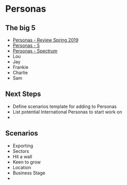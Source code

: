 # Personas

## The big 5
- [Personas - Review Spring 2019](/files/5personas.pdf)
- [Personas - 5](/files/personas.pdf)
- [Personas - Spectrum](/files/spectrum.pdf)
- Lou
- Jay
- Frankie
- Charlie
- Sam


## Next Steps
- Define scenarios template for adding to Personas
- List potential International Personas to start work on
-


## Scenarios
- Exporting
- Sectors
- Hit a wall
- Keen to grow
- Location
- Business Stage
-
